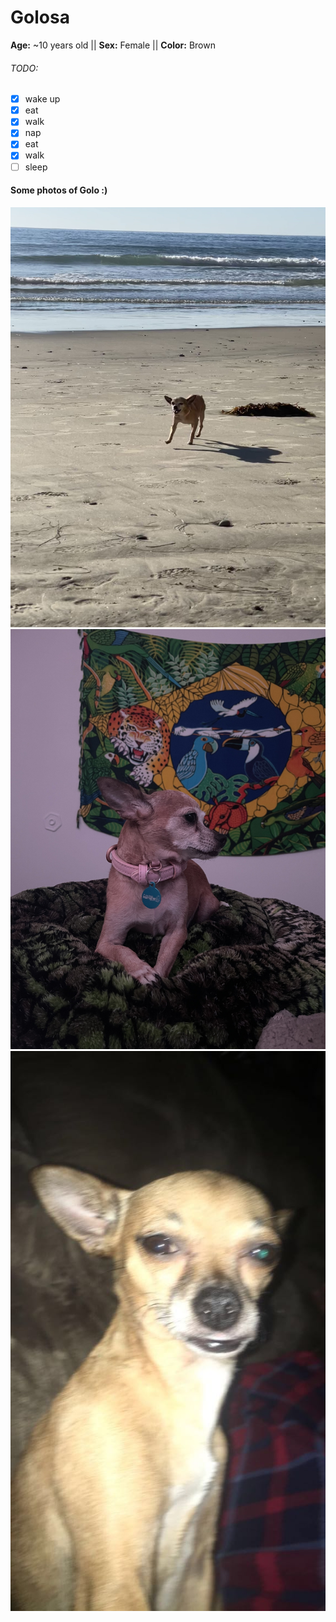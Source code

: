 # Golosa
**Age:** ~10 years old || **Sex:** Female || **Color:** Brown
###### TODO:
- [X] wake up
- [X] eat
- [X] walk
- [X] nap
- [X] eat
- [X] walk
- [ ] sleep 
#### Some photos of Golo :)
![beach](./beach.jpg)
![crossed](./crossed.jpg)
<img src="./flash.jpg" alt="drawing" width="1020"/>
